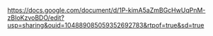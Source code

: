 https://docs.google.com/document/d/1P-kimA5aZmBGcHwUqPnM-zBIoKzvoBDO/edit?usp=sharing&ouid=104889085059352692783&rtpof=true&sd=true

